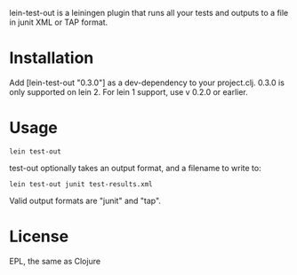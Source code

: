 lein-test-out is a leiningen plugin that runs all your tests and outputs to a file in junit XML or TAP format.

Installation
============

Add [lein-test-out "0.3.0"] as a dev-dependency to your project.clj. 0.3.0 is only supported on lein 2. For lein 1 support, use v 0.2.0 or earlier.

Usage
=====

```
lein test-out
```

test-out optionally takes an output format, and a filename to write to:

```
lein test-out junit test-results.xml
```

Valid output formats are "junit" and "tap".


License
=======
EPL, the same as Clojure
